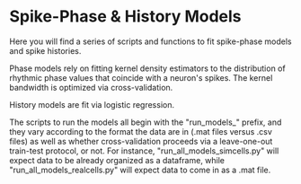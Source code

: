 # Spike-Phase & History Models

Here you will find a series of scripts and functions to fit spike-phase models and spike histories. 

Phase models rely on fitting kernel density estimators to the distribution of rhythmic phase values that coincide with a neuron's spikes. The kernel bandwidth is optimized via cross-validation. 

History models are fit via logistic regression. 

The scripts to run the models all begin with the "run_models_" prefix, and they vary according to the format the data are in (.mat files versus .csv files) as well as whether cross-validation proceeds via a leave-one-out train-test protocol, or not. For instance, "run_all_models_simcells.py" will expect data to be already organized as a dataframe, while "run_all_models_realcells.py" will expect data to come in as a .mat file. 
